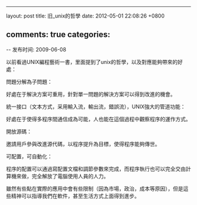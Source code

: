 
---
layout: post
title: 旧_unix的哲學
date: 2012-05-01 22:08:26 +0800

comments: true
categories: 
---

-- 发布时间: 2009-06-08

以前看過UNIX編程藝術一書，里面提到了unix的哲學，以及對應能夠帶來的好處：

問題分解為子問題：

好處在于解決方案可重用，針對單一問題的解決方案可以得到改進的機會。

統一接口（文本方式，采用輸入流，輸出流，錯誤流），UNIX強大的管道功能：

好處在于使得多程序間通信成為可能，人也能在這個過程中觀察程序的運作方式。

開放源碼：

邀請用戶參與改進源代碼，以程序提升為目標，使得程序能夠傳世。

可配置，可自動化：

程序的配置可以通過寫配置文檔和調節參數來完成，而程序執行也可以完全交由計算機來做，完全解放了電腦使用人員的人力。

雖然有些點在實際的應用中會有些限制（因為市場，政治，成本等原因），但是這些精神可以指導我們在軟件，甚至生活方式上面得到進步。